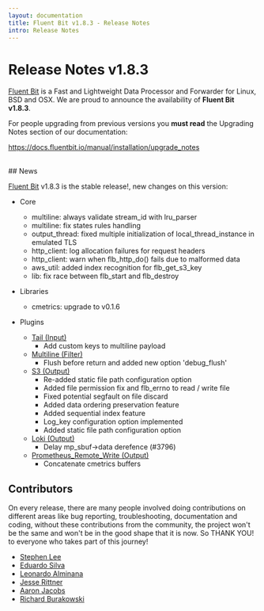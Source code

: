 ```yaml
---
layout: documentation
title: Fluent Bit v1.8.3 - Release Notes
intro: Release Notes
---
```


# Release Notes v1.8.3

[Fluent Bit](http://fluentbit.io) is a Fast and Lightweight Data Processor and Forwarder for Linux, BSD and OSX. We are proud to announce the availability of __Fluent Bit v1.8.3__.

For people upgrading from previous versions you __must read__ the Upgrading Notes section of our documentation:

https://docs.fluentbit.io/manual/installation/upgrade_notes

<br>
## News

[Fluent Bit](https://fluentbit.io) v1.8.3 is the stable release!, new changes on this version:

 - Core
   - multiline: always validate stream_id with lru_parser
   - multiline: fix states rules handling
   - output_thread: fixed multiple initialization of local_thread_instance in emulated TLS
   - http_client: log allocation failures for request headers
   - http_client: warn when flb_http_do() fails due to malformed data
   - aws_util: added index recognition for flb_get_s3_key
   - lib: fix race between flb_start and flb_destroy

 - Libraries
   - cmetrics: upgrade to v0.1.6

 - Plugins
   - [Tail (Input)](https://docs.fluentbit.io/manual/pipeline/inputs/tail/)
      - Add custom keys to multiline payload
   - [Multiline (Filter)](https://docs.fluentbit.io/manual/pipeline/filters/multiline/)
      - Flush before return and added new option 'debug_flush'
   - [S3 (Output)](https://docs.fluentbit.io/manual/pipeline/outputs/s3/)
      - Re-added static file path configuration option
      - Added file permission fix and flb_errno to read / write file
      - Fixed potential segfault on file discard
      - Added data ordering preservation feature
      - Added sequential index feature
      - Log_key configuration option implemented
      - Added static file path configuration option
   - [Loki (Output)](https://docs.fluentbit.io/manual/pipeline/outputs/loki/)
      - Delay mp_sbuf->data derefence (#3796)
   - [Prometheus_Remote_Write (Output)](https://docs.fluentbit.io/manual/pipeline/outputs/prometheus_remote_write/)
      - Concatenate cmetrics buffers

## Contributors

On every release, there are many people involved doing contributions on different areas like bug reporting, troubleshooting, documentation and coding, without these contributions from the community, the project won't be the same and won't be in the good shape that it is now. So THANK YOU! to everyone who takes part of this journey!

- [Stephen Lee](https://github.com/StephenLeeY)
- [Eduardo Silva](https://github.com/edsiper)
- [Leonardo Alminana](https://github.com/leonardo-albertovich)
- [Jesse Rittner](https://github.com/rittneje)
- [Aaron Jacobs](https://github.com/atheriel)
- [Richard Burakowski](https://github.com/richardburakowski)
